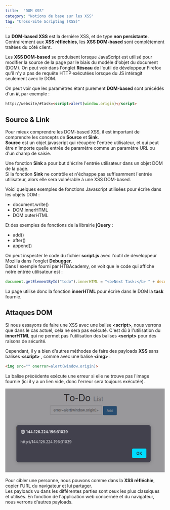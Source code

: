 ```yaml
---
title:  "DOM XSS"
category: "Notions de base sur les XSS"
tag: "Cross-Site Scripting (XSS)"
---
```

La **DOM-based XSS** est la dernière XSS, et de type **non persistante**.\
Contrairement aux **XSS réfléchies**, les **XSS DOM-based** sont complètement traitées du côté client.

Les **XSS DOM-based** se produisent lorsque JavaScript est utilisé pour modifier la source de la page par le biais du modèle d'objet du document (DOM).
On peut voir dans l'onglet **Réseau** de l'outil de développeur Firefox qu'il n'y a pas de requête HTTP exécutées lorsque du JS intéragit seulement avec le DOM.

On peut voir que les paramètres étant purement **DOM-based** sont précédés d'un **#**, par exemple :
```html
http://website/#task=<script>alert(window.origin)</script>
```
## Source & Link
Pour mieux comprendre les DOM-based XSS, il est important de comprendre les concepts de **Source** et **Sink**.\
**Source** est un objet javascript qui récupère l'entrée utilisateur, et qui peut être n'importe quelle entrée de paramètre comme
un paramètre URL ou d'un champ de saisie.

Une fonction **Sink** a pour but d'écrire l'entrée utilisateur dans un objet DOM de la page.\
Si la fonction **Sink** ne contrôle et n'échappe pas suffisamment l'entrée utilisateur, alors elle sera vulnérable à une XSS DOM-based.

Voici quelques exemples de fonctions Javascript utilisées pour écrire dans les objets DOM :
- document.write()
- DOM.innerHTML
- DOM.outerHTML

Et des exemples de fonctions de la librairie **jQuery** :
- add()
- after()
- append()

On peut inspecter le code du fichier **script.js** avec l'outil de développeur Mozilla dans l'onglet **Debugger**.\
Dans l'exemple fourni par HTBAcademy, on voit que le code qui affiche notre entrée utilisateur est :

```javascript
document.getElementById("todo").innerHTML = "<b>Next Task:</b> " + decodeURIComponent(task);
```

La page utilise donc la fonction **innerHTML** pour écrire dans le DOM la **task** fournie.

## Attaques DOM

Si nous essayons de faire une XSS avec une balise **\<script>**, nous verrons que dans le cas actuel, cela ne sera pas exécuté.
C'est dû à l'utilisation du **innerHTML** qui ne permet pas l'utilisation des balises **\<script>** pour des raisons de sécurité.

Cependant, il y a bien d'autres méthodes de faire des payloads **XSS** sans balises **\<script>** , comme avec une balise **\<img>** :

```html
<img src="" onerror=alert(window.origin)>
```
La balise précédente exécute une erreur si elle ne trouve pas l'image fournie (ici il y a un lien vide, donc l'erreur sera toujours exécutée).

<center><img src="/assets/images/htbAcademy/XSSModule/DOMXSS.png" alt="Alt text"></center>

Pour cibler une personne, nous pouvons comme dans la **XSS réfléchie**, copier l'URL du navigateur et lui partager.\
Les payloads vu dans les différentes parties sont ceux les plus classiques et utilisés. En fonction de l'application web concernée et du navigateur, nous verrons d'autres payloads.



